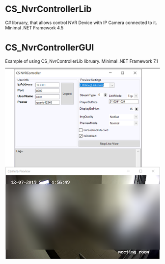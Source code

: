 # CS_NvrControllerLib
C# libruary, that allows control NVR Device with IP Camera connected to it.
Minimal .NET Framework 4.5

# CS_NvrControllerGUI
Example of using CS_NvrControllerLib libruary.
Minimal .NET Framework 7.1

![without_errors](./docs/MainForm.jpg)